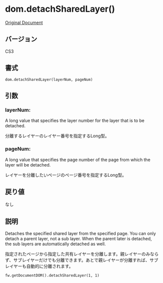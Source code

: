 # dom.detachSharedLayer()

[Original Document](http://help.adobe.com/en_US/fireworks/cs/extend/WS5b3ccc516d4fbf351e63e3d1183c94856c-7808.html)

## バージョン

CS3

## 書式

```
dom.detachSharedLayer(layerNum, pageNum)
```

## 引数

### layerNum:

A long value that specifies the layer number for the layer that is to be detached.

分離するレイヤーのレイヤー番号を指定するLong型。

### pageNum:

A long value that specifies the page number of the page from which the layer will be detached. 

レイヤーを分離したいページのページ番号を指定するLong型。

## 戻り値

なし

## 説明

Detaches the specified shared layer from the specified page. You can only detach a parent layer, not a sub layer. When the parent later is detached, the sub layers are automatically detached as well.

指定されたページから指定した共有レイヤーを分離します。親レイヤーのみならず、サブレイヤーだけでも分離できます。あとで親レイヤーが分離すれば、サブレイヤーも自動的に分離されます。

```
fw.getDocumentDOM().detachSharedLayer(1, 1)
```
